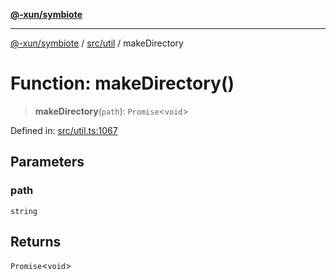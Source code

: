[**@-xun/symbiote**](../../../README.md)

***

[@-xun/symbiote](../../../README.md) / [src/util](../README.md) / makeDirectory

# Function: makeDirectory()

> **makeDirectory**(`path`): `Promise`\<`void`\>

Defined in: [src/util.ts:1067](https://github.com/Xunnamius/symbiote/blob/5ae97ccbe27456f6fdcc9cdb8c1bf89ff370984a/src/util.ts#L1067)

## Parameters

### path

`string`

## Returns

`Promise`\<`void`\>
